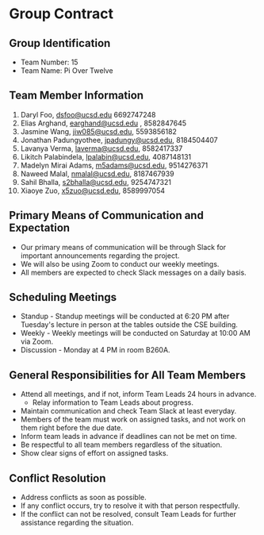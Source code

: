 # Group Contract

## Group Identification
- Team Number: 15
- Team Name: Pi Over Twelve

## Team Member Information
1. Daryl Foo, dsfoo@ucsd.edu 6692747248
2. Elias Arghand, earghand@ucsd.edu , 8582847645
3. Jasmine Wang, jiw085@ucsd.edu, 5593856182
4. Jonathan Padungyothee, jpadungy@ucsd.edu, 8184504407
5. Lavanya Verma, laverma@ucsd.edu, 8582417337 
6. Likitch Palabindela, lpalabin@ucsd.edu, 4087148131
7. Madelyn Mirai Adams, m5adams@ucsd.edu, 9514276371
8. Naweed Malal, nmalal@ucsd.edu, 8187467939
9. Sahil Bhalla, s2bhalla@ucsd.edu, 9254747321
10. Xiaoye Zuo, x5zuo@ucsd.edu, 8589997054

## Primary Means of Communication and Expectation
- Our primary means of communication will be through Slack for important announcements regarding the project.
- We will also be using Zoom to conduct our weekly meetings.
- All members are expected to check Slack messages on a daily basis.

## Scheduling Meetings
- Standup - Standup meetings will be conducted at 6:20 PM after Tuesday's lecture in person at the tables outside the CSE building.
- Weekly - Weekly meetings will be conducted on Saturday at 10:00 AM via Zoom.
- Discussion - Monday at 4 PM in room B260A.

## General Responsibilities for All Team Members
- Attend all meetings, and if not, inform Team Leads 24 hours in advance.
  - Relay information to Team Leads about progress.
- Maintain communication and check Team Slack at least everyday.
- Members of the team must work on assigned tasks, and not work on them right before the due date.
- Inform team leads in advance if deadlines can not be met on time.
- Be respectful to all team members regardless of the situation.
- Show clear signs of effort on assigned tasks.

## Conflict Resolution
- Address conflicts as soon as possible.
- If any conflict occurs, try to resolve it with that person respectfully.
- If the conflict can not be resolved, consult Team Leads for further assistance regarding the situation.
